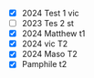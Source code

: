- [x] 2024 Test 1 vic
- [ ] 2023 Tes 2 st
- [x] 2024 Matthew t1
- [x] 2024 vic T2
- [x] 2024 Maso T2
- [x] Pamphile t2
